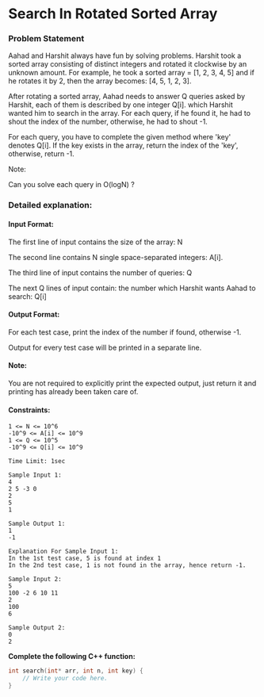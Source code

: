 # Search In Rotated Sorted Array

### Problem Statement
Aahad and Harshit always have fun by solving problems. Harshit took a sorted array consisting of distinct integers and rotated it clockwise by an unknown amount. For example, he took a sorted array = [1, 2, 3, 4, 5] and if he rotates it by 2, then the array becomes: [4, 5, 1, 2, 3].

After rotating a sorted array, Aahad needs to answer Q queries asked by Harshit, each of them is described by one integer Q[i]. which Harshit wanted him to search in the array. For each query, if he found it, he had to shout the index of the number, otherwise, he had to shout -1.

For each query, you have to complete the given method where 'key' denotes Q[i]. If the key exists in the array, return the index of the 'key', otherwise, return -1.

Note:

Can you solve each query in O(logN) ?

### Detailed explanation:

#### Input Format:
The first line of input contains the size of the array: N

The second line contains N single space-separated integers: A[i].

The third line of input contains the number of queries: Q

The next Q lines of input contain: the number which Harshit wants Aahad to search: Q[i]

#### Output Format:
For each test case, print the index of the number if found, otherwise -1.

Output for every test case will be printed in a separate line.

#### Note:
You are not required to explicitly print the expected output, just return it and printing has already been taken care of.

#### Constraints:
```
1 <= N <= 10^6
-10^9 <= A[i] <= 10^9
1 <= Q <= 10^5
-10^9 <= Q[i] <= 10^9

Time Limit: 1sec
```

```
Sample Input 1:
4
2 5 -3 0
2
5
1

Sample Output 1:
1
-1

Explanation For Sample Input 1:
In the 1st test case, 5 is found at index 1
In the 2nd test case, 1 is not found in the array, hence return -1.

Sample Input 2:
5
100 -2 6 10 11
2
100
6

Sample Output 2:
0
2
```

**Complete the following C++ function:**
```c++
int search(int* arr, int n, int key) {
    // Write your code here.
}
```

